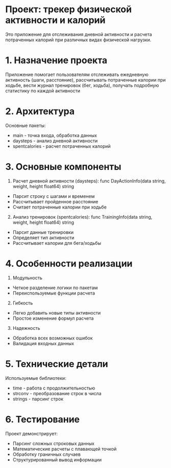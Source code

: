 # Проект: трекер физической активности и калорий
Это приложение для отслеживания дневной активности и расчета потраченных калорий при различных видах физической нагрузки.

# 1. Назначение проекта
Приложение помогает пользователям отслеживать ежедневную активность (шаги, расстояние), рассчитывать потраченные калории при ходьбе, вести журнал тренировок (бег, ходьба), получать подробную статистику по каждой активности

# 2. Архитектура
Основные пакеты:
- main - точка входа, обработка данных
- daysteps - анализ дневной активности
- spentcalories - расчет потраченных калорий

# 3. Основные компоненты
1. Расчет дневной активности (daysteps): func DayActionInfo(data string, weight, height float64) string
- Парсит строку с шагами и временем
- Рассчитывает пройденное расстояние
- Считает потраченные калории при ходьбе 
 2. Анализ тренировок (spentcalories): func TrainingInfo(data string, weight, height float64) string
- Парсит данные тренировки
- Определяет тип активности
- Рассчитывает калории для бега/ходьбы

# 4. Особенности реализации
1. Модульность
- Четкое разделение логики по пакетам
- Переиспользуемые функции расчета
 2. Гибкость
- Легко добавить новые типы активности
- Простое изменение формул расчета
 3. Надежность
- Обработка всех возможных ошибок
- Валидация входных данных

# 5. Технические детали
Используемые библиотеки:
- time - работа с продолжительностью
- strconv - преобразование строк в числа
- strings - парсинг строк
 
# 6. Тестирование
Проект демонстрирует:
- Парсинг сложных строковых данных
- Математические расчеты с плавающей точкой
- Обработку граничных случаев
- Структурированный вывод информации
